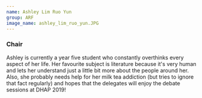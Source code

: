 ```yaml
---
name: Ashley Lim Ruo Yun
group: ARF
image_name: ashley_lim_ruo_yun.JPG
---
```


### Chair

Ashley is currently a year five student who constantly overthinks every aspect of her life. Her favourite subject is literature because it's very human and lets her understand just a little bit more about the people around her. Also, she probably needs help for her milk tea addiction (but tries to ignore that fact regularly) and hopes that the delegates will enjoy the debate sessions at DHAP 2019! 